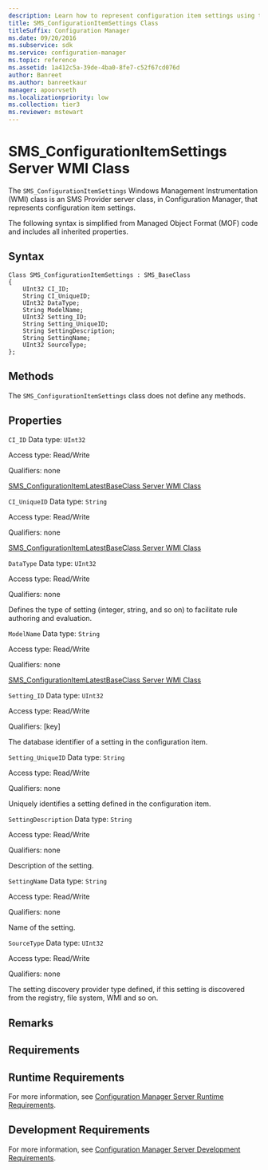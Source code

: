 ```yaml
---
description: Learn how to represent configuration item settings using the SMS_ConfigurationItemSettings class in Configuration Manager.
title: SMS_ConfigurationItemSettings Class
titleSuffix: Configuration Manager
ms.date: 09/20/2016
ms.subservice: sdk
ms.service: configuration-manager
ms.topic: reference
ms.assetid: 1a412c5a-39de-4ba0-8fe7-c52f67cd076d
author: Banreet
ms.author: banreetkaur
manager: apoorvseth
ms.localizationpriority: low
ms.collection: tier3
ms.reviewer: mstewart
---
```

# SMS_ConfigurationItemSettings Server WMI Class
The `SMS_ConfigurationItemSettings` Windows Management Instrumentation (WMI) class is an SMS Provider server class, in Configuration Manager, that represents configuration item settings.

 The following syntax is simplified from Managed Object Format (MOF) code and includes all inherited properties.

## Syntax

```
Class SMS_ConfigurationItemSettings : SMS_BaseClass
{
    UInt32 CI_ID;
    String CI_UniqueID;
    UInt32 DataType;
    String ModelName;
    UInt32 Setting_ID;
    String Setting_UniqueID;
    String SettingDescription;
    String SettingName;
    UInt32 SourceType;
};
```

## Methods
 The `SMS_ConfigurationItemSettings` class does not define any methods.

## Properties
 `CI_ID`
 Data type: `UInt32`

 Access type: Read/Write

 Qualifiers: none

 [SMS_ConfigurationItemLatestBaseClass Server WMI Class](../../../develop/reference/compliance/sms_configurationitemlatestbaseclass-server-wmi-class.md)

 `CI_UniqueID`
 Data type: `String`

 Access type: Read/Write

 Qualifiers: none

 [SMS_ConfigurationItemLatestBaseClass Server WMI Class](../../../develop/reference/compliance/sms_configurationitemlatestbaseclass-server-wmi-class.md)

 `DataType`
 Data type: `UInt32`

 Access type: Read/Write

 Qualifiers: none

 Defines the type of setting (integer, string, and so on) to facilitate rule authoring and evaluation.

 `ModelName`
 Data type: `String`

 Access type: Read/Write

 Qualifiers: none

 [SMS_ConfigurationItemLatestBaseClass Server WMI Class](../../../develop/reference/compliance/sms_configurationitemlatestbaseclass-server-wmi-class.md)

 `Setting_ID`
 Data type: `UInt32`

 Access type: Read/Write

 Qualifiers: [key]

 The database identifier of a setting in the configuration item.

 `Setting_UniqueID`
 Data type: `String`

 Access type: Read/Write

 Qualifiers: none

 Uniquely identifies a setting defined in the configuration item.

 `SettingDescription`
 Data type: `String`

 Access type: Read/Write

 Qualifiers: none

 Description of the setting.

 `SettingName`
 Data type: `String`

 Access type: Read/Write

 Qualifiers: none

 Name of the setting.

 `SourceType`
 Data type: `UInt32`

 Access type: Read/Write

 Qualifiers: none

 The setting discovery provider type defined, if this setting is discovered from the registry, file system, WMI and so on.

## Remarks

## Requirements

## Runtime Requirements
 For more information, see [Configuration Manager Server Runtime Requirements](../../../develop/core/reqs/server-runtime-requirements.md).

## Development Requirements
 For more information, see [Configuration Manager Server Development Requirements](../../../develop/core/reqs/server-development-requirements.md).
